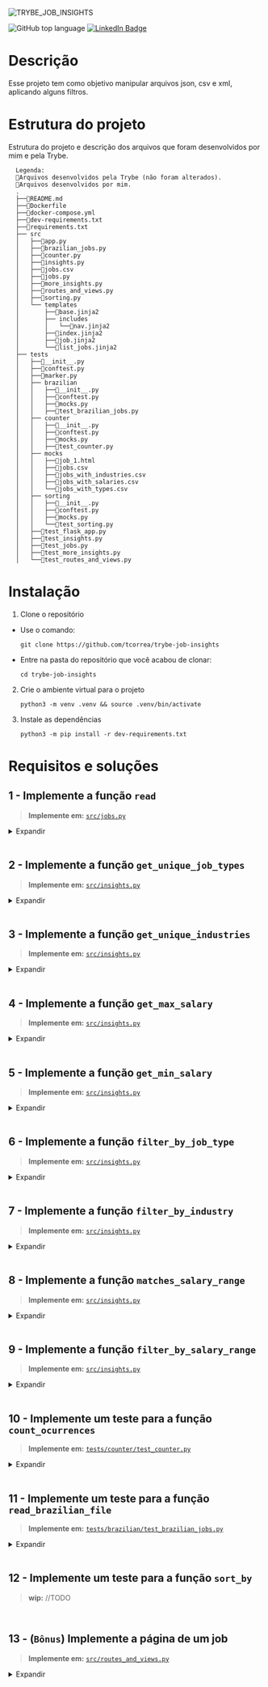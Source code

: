 ![TRYBE_JOB_INSIGHTS](https://user-images.githubusercontent.com/20843662/201546059-e28e3a47-0623-4440-98ff-3c98e625c919.png)

![GitHub top language](https://img.shields.io/github/languages/top/tcorrea/trybe-tech-news)
[![LinkedIn Badge](https://img.shields.io/badge/LinkedIn-Profile-informational?style=flat-square&logo=linkedin&logoColor=white&color=ffb86c)](https://www.linkedin.com/in/thiago-de-carvalho-correa/)

# Descrição

Esse projeto tem como objetivo manipular arquivos json, csv e xml, aplicando alguns filtros.

# Estrutura do projeto

Estrutura do projeto e descrição dos arquivos que foram desenvolvidos por mim e pela Trybe.

```
  Legenda:
  🔸Arquivos desenvolvidos pela Trybe (não foram alterados).
  🔹Arquivos desenvolvidos por mim.
  .
  ├──🔸README.md
  ├──🔸Dockerfile
  ├──🔸docker-compose.yml
  ├──🔸dev-requirements.txt
  ├──🔸requirements.txt
  ├── src
  │   ├──🔸app.py
  │   ├──🔸brazilian_jobs.py
  │   ├──🔸counter.py
  │   ├──🔹insights.py
  │   ├──🔸jobs.csv
  │   ├──🔹jobs.py
  │   ├──🔸more_insights.py
  │   ├──🔹routes_and_views.py
  │   ├──🔸sorting.py
  │   └── templates
  │       ├──🔸base.jinja2
  │       ├── includes
  │       │   └──🔸nav.jinja2
  │       ├──🔸index.jinja2
  │       ├──🔸job.jinja2
  │       └──🔸list_jobs.jinja2
  ├── tests
  │   ├──🔸__init__.py
  │   ├──🔸conftest.py
  │   ├──🔸marker.py
  │   ├── brazilian
  │   │   ├──🔸__init__.py
  │   │   ├──🔸conftest.py
  │   │   ├──🔸mocks.py
  │   │   ├──🔹test_brazilian_jobs.py
  │   ├── counter
  │   │   ├──🔸__init__.py
  │   │   ├──🔸conftest.py
  │   │   ├──🔸mocks.py
  │   │   ├──🔹test_counter.py
  │   ├── mocks
  │   │   ├──🔸job_1.html
  │   │   ├──🔸jobs.csv
  │   │   ├──🔸jobs_with_industries.csv
  │   │   ├──🔸jobs_with_salaries.csv
  │   │   └──🔸jobs_with_types.csv
  │   ├── sorting
  │   │   ├──🔸__init__.py
  │   │   ├──🔸conftest.py
  │   │   ├──🔸mocks.py
  │   │   └──🔹test_sorting.py
  │   ├──🔸test_flask_app.py
  │   ├──🔸test_insights.py
  │   ├──🔸test_jobs.py
  │   ├──🔸test_more_insights.py
  │   └──🔸test_routes_and_views.py
```

# Instalação

1. Clone o repositório

- Use o comando:
  ```
  git clone https://github.com/tcorrea/trybe-job-insights
  ```
- Entre na pasta do repositório que você acabou de clonar:
  ```
  cd trybe-job-insights
  ```

2. Crie o ambiente virtual para o projeto

   ```
   python3 -m venv .venv && source .venv/bin/activate
   ```

3. Instale as dependências
   ```
   python3 -m pip install -r dev-requirements.txt
   ```

# Requisitos e soluções

## 1 - Implemente a função `read`

> **Implemente em:** [`src/jobs.py`](https://github.com/tcorrea/trybe-job-insights/blob/main/src/jobs.py)

<details>
  <summary>Expandir</summary>

Para começarmos a processar os dados, devemos antes carregá-los em nossa aplicação. Esta função será responsável por abrir o arquivo CSV e retornar os dados no formato de uma lista de dicionários.

- A função deve receber um path (uma string com o caminho para um arquivo).

- A função deve abrir o arquivo e ler seus conteúdos.

- A função deve tratar o arquivo como CSV.

- A função deve retornar uma lista de dicionários, onde as chaves são os cabeçalhos de cada coluna e os valores correspondem a cada linha.

### _Solução_

![carbon (3)](https://user-images.githubusercontent.com/20843662/201547114-9dbb1a32-405d-4247-8e5e-bb1d3643e584.png)

</details>

<br>

## 2 - Implemente a função `get_unique_job_types`

> **Implemente em:** [`src/insights.py`](https://github.com/tcorrea/trybe-job-insights/blob/main/src/insights.py)

<details>
  <summary>Expandir</summary>
Agora que temos como carregar os dados, podemos começar a extrair informação deles. Primeiro, vamos identificar quais tipos de empregos existem.

- A função deve receber o path do arquivo csv com os dados.

- A função deve invocar a função `jobs.read` com o path recebido para obter os dados.

- A função deve retornar uma lista de valores únicos presentes na coluna `job_type`.

### _Solução_

![carbon (4)](https://user-images.githubusercontent.com/20843662/201547346-ff01e4a4-9ec5-415b-96f9-c1010d489295.png)

</details>

<br>

## 3 - Implemente a função `get_unique_industries`

> **Implemente em:** [`src/insights.py`](https://github.com/tcorrea/trybe-job-insights/blob/main/src/insights.py)

<details>
  <summary>Expandir</summary>
Da mesma forma, agora iremos identificar quais indústrias estão representadas nesse conjunto de dados.

- A função deve obter os dados da mesma forma que o requisito 2.
- A função deve retornar uma lista de valores únicos presentes na coluna `industry`.
- A função desconsidera valores vazios

### _Solução_

![carbon (5)](https://user-images.githubusercontent.com/20843662/201547684-9751b514-1064-4d6d-b773-a20260495ce0.png)

</details>

<br>

## 4 - Implemente a função `get_max_salary`

> **Implemente em:** [`src/insights.py`](https://github.com/tcorrea/trybe-job-insights/blob/main/src/insights.py)

<details>
  <summary>Expandir</summary>

Os dados apresentam faixas salariais para cada emprego exibido. Vamos agora encontrar o maior valor de todas as faixas.

- A função deve obter os dados da mesma forma que o requisito 2.
- A função deve ignorar os valores ausentes.
- A função deve retornar _um valor inteiro_ com o maior salário presente na coluna `max_salary`.

### _Solução_

![carbon (6)](https://user-images.githubusercontent.com/20843662/201547862-7c9c4974-ce1c-45e2-94fc-6533ddbc0746.png)

</details>

<br>

## 5 - Implemente a função `get_min_salary`

> **Implemente em:** [`src/insights.py`](https://github.com/tcorrea/trybe-job-insights/blob/main/src/insights.py)

<details>
  <summary>Expandir</summary>

Os dados apresentam faixas salariais para cada emprego exibido. Vamos agora encontrar o menor valor de todas as faixas.

- A função deve obter os dados da mesma forma que o requisito 2.
- A função deve ignorar os valores ausentes.
- A função deve retornar _um valor inteiro_ com o menor salário presente na coluna `min_salary`.

### _Solução_

![carbon (7)](https://user-images.githubusercontent.com/20843662/201548003-970cf485-5eca-4ba7-87b3-c272f8ae1b27.png)

</details>

<br>

## 6 - Implemente a função `filter_by_job_type`

> **Implemente em:** [`src/insights.py`](https://github.com/tcorrea/trybe-job-insights/blob/main/src/insights.py)

<details>
  <summary>Expandir</summary>

Os empregos estão listados em um aplicativo web. Para permitir que a pessoa usuária possa filtrar os empregos por tipo de emprego, vamos precisar implementar esse filtro.

- A função deve receber uma lista de dicionários `jobs` como primeiro parâmetro.
- A função deve receber uma string `job_type` como segundo parâmetro.
- A função deve retornar uma lista com todos os empregos onde a coluna `job_type` corresponde ao parâmetro `job_type`.

### _Solução_

![carbon (8)](https://user-images.githubusercontent.com/20843662/201548236-9d439760-3097-474f-ae50-be876698f3f8.png)

</details>

<br>

## 7 - Implemente a função `filter_by_industry`

> **Implemente em:** [`src/insights.py`](https://github.com/tcorrea/trybe-job-insights/blob/main/src/insights.py)

<details>
  <summary>Expandir</summary>

Do mesmo modo, o aplicativo precisa permitir uma filtragem por indústria. Vamos precisar implementar esse filtro também.

- A função deve receber uma lista de dicionários `jobs` como primeiro parâmetro.
- A função deve receber uma string `industry` como segundo parâmetro.
- A função deve retornar uma lista de dicionários com todos os empregos onde a coluna `industry` corresponde ao parâmetro `industry`.

### _Solução_

![carbon (9)](https://user-images.githubusercontent.com/20843662/201548308-736e617e-dde1-4f47-8980-52504719e18d.png)

</details>

<br>

## 8 - Implemente a função `matches_salary_range`

> **Implemente em:** [`src/insights.py`](https://github.com/tcorrea/trybe-job-insights/blob/main/src/insights.py)

<details>
  <summary>Expandir</summary>

O aplicativo vai precisar filtrar os empregos por salário também. Como uma função auxiliar, implemente `matches_salary_range` para conferir que o salário procurado está dentro da faixa salarial daquele emprego. Vamos aproveitar também para conferir se a faixa salarial faz sentido -- isto é, se o valor mínimo é menor que o valor máximo.

- A função deve receber um dicionário `job` como primeiro parâmetro, com as chaves `min_salary` e `max_salary`.
- A função deve receber um inteiro `salary` como segundo parâmetro.
- A função deve lançar um erro `ValueError` nos seguintes casos:
  - alguma das chaves `min_salary` ou `max_salary` estão _ausentes_ no dicionário;
  - alguma das chaves `min_salary` ou `max_salary` tem valores não-numéricos;
  - o valor de `min_salary` é maior que o valor de `max_salary`;
  - o parâmetro `salary` tem valores não numéricos;
- A função deve retornar `True` se o salário procurado estiver dentro da faixa salarial ou `False` se não estiver.

### _Solução_

![carbon (10)](https://user-images.githubusercontent.com/20843662/201548424-2f198c69-ad0d-43f8-ac65-f4aca02bf2e9.png)

</details>

<br>

## 9 - Implemente a função `filter_by_salary_range`

> **Implemente em:** [`src/insights.py`](https://github.com/tcorrea/trybe-job-insights/blob/main/src/insights.py)

<details>
  <summary>Expandir</summary>

Agora vamos implementar o filtro propriamente dito. Para esta filtragem, podemos usar a função auxiliar implementada no requisito anterior -- tomando o cuidado de descartar os empregos que apresentarem faixas salariais inválidas.

- A função deve receber uma lista de dicionários `jobs` como primeiro parâmetro.
- A função deve receber um inteiro `salary` como segundo parâmetro.
- A função deve ignorar os empregos com valores inválidos para `min_salary` ou `max_salary`.
- A função deve retornar uma lista com todos os empregos onde o salário `salary` estiver entre os valores da coluna `min_salary` e `max_salary`.

### _Solução_

![carbon (11)](https://user-images.githubusercontent.com/20843662/201548505-8c2c6282-5aed-44f4-a6c6-cca01d1d1454.png)

</details>

<br>

## 10 - Implemente um teste para a função `count_ocurrences`

> **Implemente em:** [`tests/counter/test_counter.py`](https://github.com/tcorrea/trybe-job-insights/blob/main/tests/counter/test_counter.py)

<details>
  <summary>Expandir</summary>

A empresa cliente contratou um relatório que informa a quantidade de ocorrências das palavra _Python_ e _Javascript_ nos dados e, para isso, temos uma implementação pronta em `src/counter.py`. Durante o desenvolvimento, sofremos com alguns `bugs`, que já foram resolvidos. Para termos certeza e confiança da nossa entrega, no entanto, e não corrermos riscos, precisaremos de _testes automatizados_ que garantam isso!

O nome deste teste **deve** ser `test_counter`, e ele deve garantir que atenda estas especificações:

- **Chamar** a função `count_ocurrences` passando dois parâmetros:
  - `path` uma string com o caminho do arquivo (`src/jobs.csv`);
  - `word` uma string com a palavra a ser contabilizada.
- Garantir que a função retorna corretamente a quantidade de ocorrências da palavra solicitada
  - A contagem de palavras deve ser _case insentitive_, ou seja, não diferenciar letras maiúsculas de minúsculas

### _Solução_

![carbon (12)](https://user-images.githubusercontent.com/20843662/201548598-0ee1936b-93a1-460b-aeaa-2638782ddae8.png)

</details>

<br>

## 11 - Implemente um teste para a função `read_brazilian_file`

> **Implemente em:** [`tests/brazilian/test_brazilian_jobs.py`](https://github.com/tcorrea/trybe-job-insights/blob/main/tests/brazilian/test_brazilian_jobs.py)

<details>
  <summary>Expandir</summary>

A empresa cliente analisa relatórios em inglês, porém agora ela quer expandir seus negócios aqui para o Brasil e deseja analisar relatórios em português também. No entanto, as chaves do `dict` que usamos pra organizar os dados **devem** continuar em inglês. Ou seja: para gerar o relatório, deveremos ler as chaves em português e traduzi-las para inglês para povoar os nossos dados.

Nossa equipe já implementou essa função, a `read_brazilian_file`, na qual adotamos a estratégia de chamar o método original `read`, que implementamos no `requisito 1`, e depois traduzimos as chaves para o inglês. Agora precisamos criar testes para ter certeza que esta tudo certo!

O nome deste teste **deve** ser `test_brazilian_jobs`, e ele deve garantir que atenda as seguintes especificações:

- **Chamar** a função `read_brazilian_file` e ela deve receber um parâmetro:
  - `path` que é uma string com o caminho do arquivo csv em português (`tests/mocks/brazilians_jobs.csv`);
  - Retorna uma lista de dicionários com as chaves em inglês

### _Solução_

![carbon (13)](https://user-images.githubusercontent.com/20843662/201548735-a001c376-ad02-4641-81e2-99d0b4816b14.png)

</details>

<br>

## 12 - Implemente um teste para a função `sort_by`

> **wip:** //TODO

<br>

## 13 - (`Bônus`) Implemente a página de um job

> **Implemente em:** [`src/routes_and_views.py`](https://github.com/tcorrea/trybe-job-insights/blob/main/src/routes_and_views.py)

<details>
  <summary>Expandir</summary>

Para fechar com chave de ouro, que tal testar o quanto você consegue aprender de Flask apenas vendo como fizemos as páginas de `index` e de `jobs`, e tentar criar uma página que irá exibir todas as informações de um job em específico?

- A função deve ser decorada com a rota `/job/<index>`.
- A função deve receber um parâmetro `index`.
- A função deve chamar a `read` para ter uma lista com todos os jobs.
- A função deve chamar a `get_job`, declarada no arquivo `src/more_insights.py`, para selecionar um job específico pelo `index`.
- A função deve renderizar o template `job.jinja2`, passando um parâmetro `job` contendo o job retornado pela `get_job`.

### _Solução_

![carbon (14)](https://user-images.githubusercontent.com/20843662/201548938-d67c3f60-6362-49ca-91e9-bcf87b0d7374.png)

</details>
